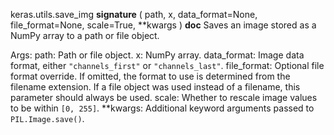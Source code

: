 keras.utils.save_img
__signature__
(
  path,
  x,
  data_format=None,
  file_format=None,
  scale=True,
  **kwargs
)
__doc__
Saves an image stored as a NumPy array to a path or file object.

Args:
    path: Path or file object.
    x: NumPy array.
    data_format: Image data format, either `"channels_first"` or
        `"channels_last"`.
    file_format: Optional file format override. If omitted, the format to
        use is determined from the filename extension. If a file object was
        used instead of a filename, this parameter should always be used.
    scale: Whether to rescale image values to be within `[0, 255]`.
    **kwargs: Additional keyword arguments passed to `PIL.Image.save()`.
